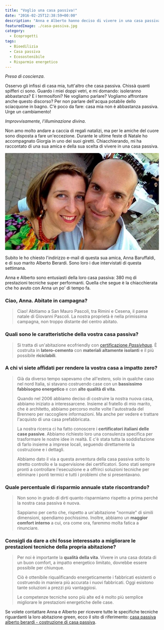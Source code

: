 ```yaml
---
title: "Voglio una casa passiva!"
date: "2016-02-25T12:38:59+00:00"
description: "Anna e Alberto hanno deciso di vivere in una casa passiva. La loro scelta, a giudicare dalle loro parole, è decisamente positiva."
featuredImage: ./casa-passiva.jpg
category:
  - Ecoprogetti
tags:
  - Bioedilizia
  - Casa passiva
  - Ecosostenibile
  - Risparmio energetico
---
```


_Presa di coscienza_.

Osservo gli infissi di casa mia, tutt'altro che casa passiva. Chissà quanti spifferi ci sono.
Guardo i miei doppi vetri, e mi domando: isoleranno abbastanza?
E i termosifoni? Ne vogliamo parlare? Vogliamo affrontare anche questo discorso?
Per non parlare dell'acqua potabile dello sciacquone in bagno.
C'è poco da fare: casa mia non è abbastanza passiva. Urge un cambiamento!

_Improvvisamente, l'illuminazione divina_.

Non amo molto andare a caccia di regali natalizi, ma per le amiche del cuore sono disposta a fare un'eccezione.
Durante le ultime feste di Natale ho accompagnato Giorgia in uno dei suoi giretti. Chiacchierando, mi ha raccontato di una sua amica e della sua scelta di vivere in una casa passiva.

![casa passiva, bioedilizia, sostenibilità, ecosostenibile](./anna-alberto.jpg)

Subito le ho chiesto l'indirizzo e-mail di questa sua amica, Anna Baruffaldi, e di suo marito Alberto Berardi. Sono loro i due intervistati di questa settimana.

Anna e Alberto sono entusiasti della loro casa passiva: 380 mq di prestazioni tecniche super performanti.
Quella che segue è la chiacchierata che ho avuto con Anna un po' di tempo fa.

### Ciao, Anna. Abitate in campagna?

> Ciao! Abitiamo a San Mauro Pascoli, tra Rimini e Cesena, il paese natale di Giovanni Pascoli. La nostra proprietà è nella primissima campagna, non troppo distante del centro abitato.

### Quali sono le caratteristiche della vostra casa passiva?

> Si tratta di un'abitazione ecofriendly con [certificazione _Passivhaus_](http://www.zephir.ph). È costruita in **latero-cemento** con **materiali altamente isolanti** e il più possibile **riciclabili**.

### A chi vi siete affidati per rendere la vostra casa a impatto zero?

> Già da diverso tempo sapevamo che all'estero, solo in qualche caso nel nord Italia, si stavano costruendo case con un **bassissimo fabbisogno energetico** e con **alte qualità di vita**.
>
> Quando nel 2006 abbiamo deciso di costruire la nostra nuova casa, abbiamo iniziato a interessarcene. Insieme al fratello di mio marito, che è architetto, abbiamo percorso molte volte l'autostrada del Brennero per raccogliere informazioni. Ma anche per vedere e trattare l'acquisto di una casa prefabbricata.
>
> La nostra ricerca ci ha fatto conoscere i **certificatori italiani delle case passive**. Abbiamo richiesto loro una consulenza specifica per trasformare le nostre idee in realtà. E c'è stata tutta la soddisfazione di farlo insieme a imprese locali, seguendo direttamente la costruzione e i dettagli.
>
> Abbiamo dato il via a questa avventura della casa passiva sotto lo stretto controllo e la supervisione dei certificatori. Sono stati sempre pronti a controllare l'esecuzione e a offrirci soluzioni tecniche per eliminare i ponti termici e tutti i problemi che si presentavano.

### Quale percentuale di risparmio annuale state riscontrando?

> Non sono in grado di dirti quanto risparmiamo rispetto a prima perché la nostra casa passiva è nuova.
>
> Sappiamo per certo che, rispetto a un'abitazione "normale" di simili dimensioni, spendiamo pochissimo. Inoltre, abbiamo un **maggior comfort interno** a cui, ora come ora, faremmo molta fatica a rinunciare.

### Consigli da dare a chi fosse interessato a migliorare le prestazioni tecniche della propria abitazione?

> Per noi è importante la **qualità della vita**. Vivere in una casa dotata di un buon comfort, a impatto energetico limitato, dovrebbe essere possibile per chiunque.
>
> Ciò è ottenibile riqualificando energeticamente i fabbricati esistenti o costruendo in maniera più accurata i nuovi fabbricati. Oggi esistono tante soluzioni a prezzi più vantaggiosi.
>
> Le competenze tecniche sono più alte ed è molto più semplice migliorare le prestazioni energetiche delle case.

Se volete contattare Anna e Alberto per ricevere tutte le specifiche tecniche riguardanti la loro abitazione green, ecco il sito di riferimento: [casa passiva alberto berardi - costruzione di casa passiva](https://casapassiva.wordpress.com).
